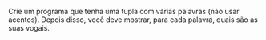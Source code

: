 Crie um programa que tenha uma tupla com várias palavras (não usar acentos).
Depois disso, você deve mostrar, para cada palavra, quais são as suas vogais.
